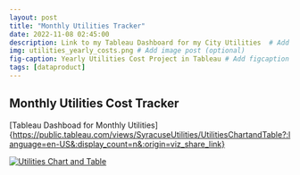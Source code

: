 ```yaml
---
layout: post
title: "Monthly Utilities Tracker"
date: 2022-11-08 02:45:00
description: Link to my Tableau Dashboard for my City Utilities  # Add post description (optional)
img: utilities_yearly_costs.png # Add image post (optional)
fig-caption: Yearly Utilities Cost Project in Tableau # Add figcaption (optional)
tags: [dataproduct]
---
```



## Monthly Utilities Cost Tracker

[Tableau Dashboad for Monthly Utilities]{https://public.tableau.com/views/SyracuseUtilities/UtilitiesChartandTable?:language=en-US&:display_count=n&:origin=viz_share_link}

<div class='tableauPlaceholder' id='viz1667940792588' style='position: relative'><noscript><a href='#'><img alt='Utilities Chart and Table ' src='https:&#47;&#47;public.tableau.com&#47;static&#47;images&#47;Sy&#47;SyracuseUtilities&#47;UtilitiesChartandTable&#47;1_rss.png' style='border: none' /></a></noscript><object class='tableauViz'  style='display:none;'><param name='host_url' value='https%3A%2F%2Fpublic.tableau.com%2F' /> <param name='embed_code_version' value='3' /> <param name='site_root' value='' /><param name='name' value='SyracuseUtilities&#47;UtilitiesChartandTable' /><param name='tabs' value='no' /><param name='toolbar' value='yes' /><param name='static_image' value='https:&#47;&#47;public.tableau.com&#47;static&#47;images&#47;Sy&#47;SyracuseUtilities&#47;UtilitiesChartandTable&#47;1.png' /> <param name='animate_transition' value='yes' /><param name='display_static_image' value='yes' /><param name='display_spinner' value='yes' /><param name='display_overlay' value='yes' /><param name='display_count' value='yes' /><param name='language' value='en-US' /></object></div>                <script type='text/javascript'>                    var divElement = document.getElementById('viz1667940792588');                    var vizElement = divElement.getElementsByTagName('object')[0];                    if ( divElement.offsetWidth > 800 ) { vizElement.style.width='100%';vizElement.style.height=(divElement.offsetWidth*0.75)+'px';} else if ( divElement.offsetWidth > 500 ) { vizElement.style.width='100%';vizElement.style.height=(divElement.offsetWidth*0.75)+'px';} else { vizElement.style.width='100%';vizElement.style.height='827px';}                     var scriptElement = document.createElement('script');                    scriptElement.src = 'https://public.tableau.com/javascripts/api/viz_v1.js';                    vizElement.parentNode.insertBefore(scriptElement, vizElement);                </script>